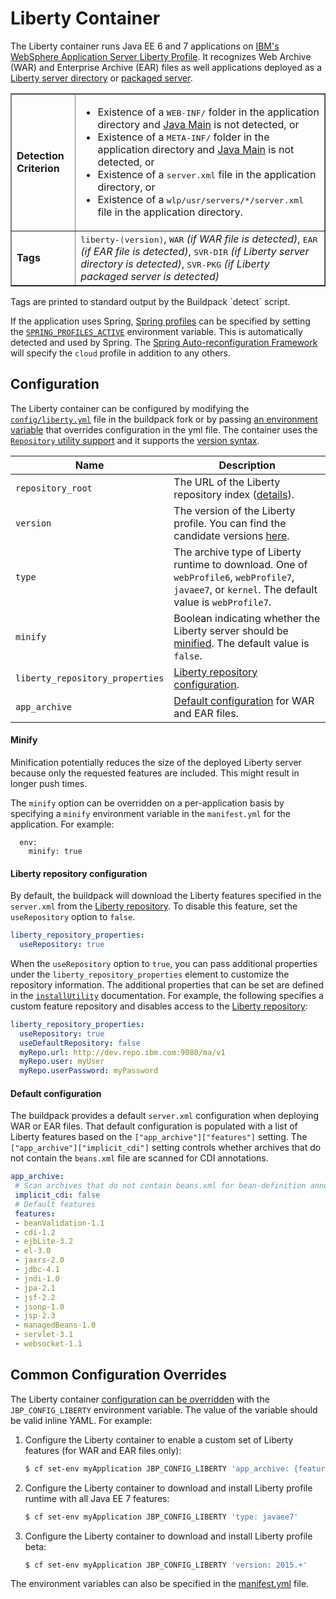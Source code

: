# Liberty Container
The Liberty container runs Java EE 6 and 7 applications on [IBM's WebSphere Application Server Liberty Profile](http://www14.software.ibm.com/webapp/wsbroker/redirect?version=phil&product=was-nd-mp&topic=thread_twlp_devenv). It recognizes Web Archive (WAR) and Enterprise Archive (EAR) files as well applications deployed as a [Liberty server directory](http://www14.software.ibm.com/webapp/wsbroker/redirect?version=phil&product=was-nd-dist&topic=twlp_setup_new_server) or [packaged server](http://www14.software.ibm.com/webapp/wsbroker/redirect?version=phil&product=was-nd-mp&topic=twlp_setup_package_server).

<table border>
  <tr>
    <td><strong>Detection Criterion</strong></td>
    <td><ul>
	<li>Existence of a <tt>WEB-INF/</tt> folder in the application directory and <a href="java-main.md">Java Main</a> is not detected, or</li>
	<li>Existence of a <tt>META-INF/</tt> folder in the application directory and <a href="java-main.md">Java Main</a> is not detected, or</li>
	<li>Existence of a <tt>server.xml</tt> file in the application directory, or</li>
	<li>Existence of a <tt>wlp/usr/servers/*/server.xml</tt> file in the application directory.</li>
    </ul></td>
  </tr>
  <tr>
    <td><strong>Tags</strong></td>
    <td><tt>liberty-&lang;version&rang;</tt>, <tt>WAR</tt> <i>(if WAR file is detected)</i>, <tt>EAR</tt> <i>(if EAR file is detected)</i>, <tt>SVR-DIR</tt> <i>(if Liberty server directory is detected)</i>, <tt>SVR-PKG</tt> <i>(if Liberty packaged server is detected)</i></td>
  </tr>
</table>
Tags are printed to standard output by the Buildpack `detect` script.

If the application uses Spring, [Spring profiles][] can be specified by setting the [`SPRING_PROFILES_ACTIVE`][] environment variable. This is automatically detected and used by Spring. The [Spring Auto-reconfiguration Framework](framework-spring-auto-reconfiguration.md) will specify the `cloud` profile in addition to any others.

## Configuration

The Liberty container can be configured by modifying the [`config/liberty.yml`][liberty.yml] file in the buildpack fork or by passing [an environment variable](configuration.md) that overrides configuration in the yml file. The container uses the [`Repository` utility support][repositories] and it supports the [version syntax][version_syntax].

| Name | Description
| ---- | -----------
|`repository_root`| The URL of the Liberty repository index ([details][repositories]).
|`version`| The version of the Liberty profile. You can find the candidate versions [here][index.yml].
| `type` | The archive type of Liberty runtime to download. One of `webProfile6`, `webProfile7`, `javaee7`, or `kernel`. The default value is `webProfile7`. 
|`minify`| Boolean indicating whether the Liberty server should be [minified](#minify). The default value is `false`.
| `liberty_repository_properties` | [Liberty repository configuration](#liberty-repository-configuration). 
| `app_archive` | [Default configuration](#default-configuration) for WAR and EAR files. 

#### Minify

Minification potentially reduces the size of the deployed Liberty server because only the requested features are included. This might result in longer push times.

The `minify` option can be overridden on a per-application basis by specifying a `minify` environment variable in the `manifest.yml` for the application. For example:

```
  env:
    minify: true
```

#### Liberty repository configuration

By default, the buildpack will download the Liberty features specified in the `server.xml` from the [Liberty repository][]. To disable this feature, set the `useRepository` option to `false`.

```yaml
liberty_repository_properties:
  useRepository: true
```

When the `useRepository` option to `true`, you can pass additional properties under the `liberty_repository_properties` element to customize the repository information. The additional properties that can be set are defined in the [`installUtility`](http://www14.software.ibm.com/webapp/wsbroker/redirect?version=phil&product=was-base-dist&topic=twlp_config_installutility) documentation. For example, the following specifies a custom feature repository and disables access to the [Liberty repository][]:

```yaml
liberty_repository_properties:
  useRepository: true
  useDefaultRepository: false
  myRepo.url: http://dev.repo.ibm.com:9080/ma/v1
  myRepo.user: myUser
  myRepo.userPassword: myPassword
```

#### Default configuration 

The buildpack provides a default `server.xml` configuration when deploying WAR or EAR files. That default configuration is populated with a list of Liberty features based on the `["app_archive"]["features"]` setting. The `["app_archive"]["implicit_cdi"]` setting controls whether archives that do not contain the `beans.xml` file are scanned for CDI annotations. 

```yaml
app_archive:
 # Scan archives that do not contain beans.xml for bean-definition annotations (cdi 1.2)
 implicit_cdi: false
 # Default features
 features: 
 - beanValidation-1.1
 - cdi-1.2
 - ejbLite-3.2
 - el-3.0
 - jaxrs-2.0
 - jdbc-4.1
 - jndi-1.0
 - jpa-2.1
 - jsf-2.2
 - jsonp-1.0
 - jsp-2.3
 - managedBeans-1.0
 - servlet-3.1
 - websocket-1.1
```

## Common Configuration Overrides

The Liberty container [configuration can be overridden](configuration.md) with the `JBP_CONFIG_LIBERTY` environment variable. The value of the variable should be valid inline YAML. For example:

1. Configure the Liberty container to enable a custom set of Liberty features (for WAR and EAR files only):

    ```bash
    $ cf set-env myApplication JBP_CONFIG_LIBERTY 'app_archive: {features: [jsp-2.3, websocket-1.1]}'
    ```

1. Configure the Liberty container to download and install Liberty profile runtime with all Java EE 7 features:

    ```bash
    $ cf set-env myApplication JBP_CONFIG_LIBERTY 'type: javaee7'
    ```

1. Configure the Liberty container to download and install Liberty profile beta:

    ```bash
    $ cf set-env myApplication JBP_CONFIG_LIBERTY 'version: 2015.+'
    ```

The environment variables can also be specified in the [manifest.yml](http://docs.cloudfoundry.org/devguide/deploy-apps/manifest.html) file.

[liberty.yml]: ../config/liberty.yml
[repositories]: util-repositories.md
[Spring profiles]:http://blog.springsource.com/2011/02/14/spring-3-1-m1-introducing-profile/
[`SPRING_PROFILES_ACTIVE`]: http://docs.spring.io/spring/docs/4.0.0.RELEASE/javadoc-api/org/springframework/core/env/AbstractEnvironment.html#ACTIVE_PROFILES_PROPERTY_NAME
[version_syntax]: util-repositories.md#version-syntax-and-ordering
[index.yml]: http://public.dhe.ibm.com/ibmdl/export/pub/software/websphere/wasdev/downloads/wlp/index.yml
[Liberty repository]: https://developer.ibm.com/wasdev/downloads/

